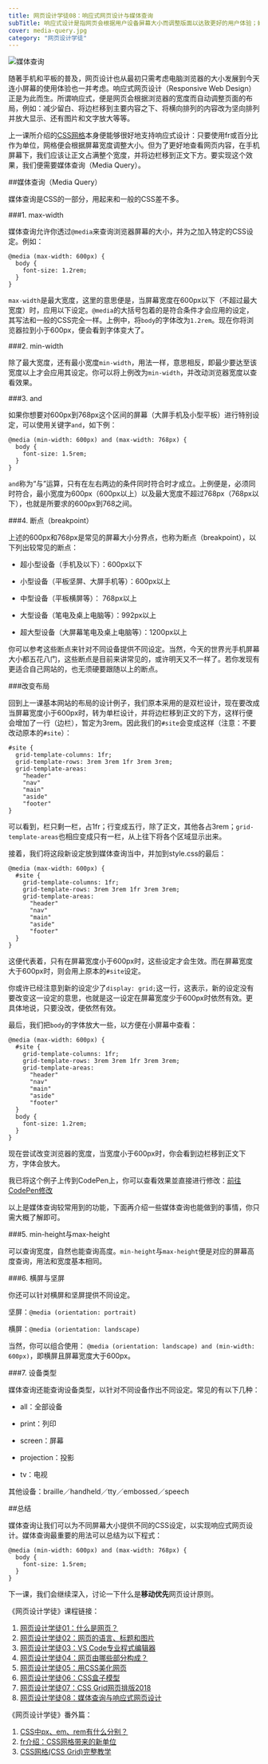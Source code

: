 ```yaml
---
title: 网页设计学徒08：响应式网页设计与媒体查询
subTitle: 响应式设计是指网页会根据用户设备屏幕大小而调整版面以达致更好的用户体验；媒体查询（Media Query）则是实现这一设计的重要工具。
cover: media-query.jpg
category: "网页设计学徒"
---
```


![媒体查询](media-query.jpg)

随著手机和平板的普及，网页设计也从最初只需考虑电脑浏览器的大小发展到今天连小屏幕的使用体验也一并考虑。响应式网页设计（Responsive Web Design）正是为此而生。所谓响应式，便是网页会根据浏览器的宽度而自动调整页面的布局，例如：减少留白、将边栏移到主要内容之下、将横向排列的内容改为坚向排列并放大显示、还有图片和文字放大等等。

上一课所介绍的[CSS网格](/css-grid)本身便能够很好地支持响应式设计：只要使用fr或百分比作为单位，网格便会根据屏幕宽度调整大小。但为了更好地查看网页内容，在手机屏幕下，我们应该让正文占满整个宽度，并将边栏移到正文下方。要实现这个效果，我们便需要媒体查询（Media Query）。

##媒体查询（Media Query）

媒体查询是CSS的一部分，用起来和一般的CSS差不多。

###1. max-width

媒体查询允许你透过`@media`来查询浏览器屏幕的大小，并为之加入特定的CSS设定。例如：

```
@media (max-width: 600px) {
  body {
    font-size: 1.2rem;
  }
}
```

`max-width`是最大宽度，这里的意思便是，当屏幕宽度在600px以下（不超过最大宽度）时，应用以下设定。`@media`的大括号包着的是符合条件才会应用的设定，其写法和一般的CSS完全一样。上例中，将`body`的字体改为`1.2rem`。现在你将浏览器拉到小于600px，便会看到字体变大了。

###2. min-width

除了最大宽度，还有最小宽度`min-width`，用法一样，意思相反，即最少要达至该宽度以上才会应用其设定。你可以将上例改为`min-width`，并改动浏览器宽度以查看效果。

###3. and

如果你想要对600px到768px这个区间的屏幕（大屏手机及小型平板）进行特别设定，可以使用关键字`and`，如下例：

```
@media (min-width: 600px) and (max-width: 768px) {
  body {
    font-size: 1.5rem;
  }
}
```

`and`称为“与”运算，只有在左右两边的条件同时符合时才成立。上例便是，必须同时符合，最小宽度为600px（600px以上）以及最大宽度不超过768px（768px以下），也就是所要求的600px到768之间。

###4. 断点（breakpoint）

上述的600px和768px是常见的屏幕大小分界点，也称为断点（breakpoint），以下列出较常见的断点：

* 超小型设备（手机及以下）：600px以下

* 小型设备（平板坚屏、大屏手机等）：600px以上

* 中型设备（平板横屏等）： 768px以上

* 大型设备（笔电及桌上电脑等）：992px以上

* 超大型设备（大屏幕笔电及桌上电脑等）：1200px以上

你可以参考这些断点来针对不同设备提供不同设定。当然，今天的世界光手机屏幕大小都五花八门，这些断点是目前来讲常见的，或许明天又不一样了。若你发现有更适合自己网站的，也无须硬要跟随以上的断点。

###改变布局

回到上一课基本网站的布局的设计例子，我们原本采用的是双栏设计，现在要改成当屏幕宽度小于600px时，转为单栏设计，并将边栏移到正文的下方，这样行便会增加了一行（边栏），暂定为3rem。因此我们的`#site`会变成这样（注意：不要改动原本的`#site`）：

```
#site {
  grid-template-columns: 1fr;
  grid-template-rows: 3rem 3rem 1fr 3rem 3rem;
  grid-template-areas:
    "header"
    "nav"
    "main"
    "aside"
    "footer"
}
```

可以看到，栏只剩一栏，占1fr；行变成五行，除了正文，其他各占3rem；`grid-template-areas`也相应变成只有一栏，从上往下将各个区域显示出来。

接着，我们将这段新设定放到媒体查询当中，并加到style.css的最后：

```
@media (max-width: 600px) {
  #site {
    grid-template-columns: 1fr;
    grid-template-rows: 3rem 3rem 1fr 3rem 3rem;
    grid-template-areas:
      "header"
      "nav"
      "main"
      "aside"
      "footer"
  }
}
```

这便代表着，只有在屏幕宽度小于600px时，这些设定才会生效。而在屏幕宽度大于600px时，则会用上原本的`#site`设定。

你或许已经注意到新的设定少了`display: grid;`这一行，这表示，新的设定没有要改变这一设定的意思，也就是这一设定在屏幕宽度少于600px时依然有效。更具体地说，只要没改，便依然有效。

最后，我们把`body`的字体放大一些，以方便在小屏幕中查看：

```
@media (max-width: 600px) {
  #site {
    grid-template-columns: 1fr;
    grid-template-rows: 3rem 3rem 1fr 3rem 3rem;
    grid-template-areas:
      "header"
      "nav"
      "main"
      "aside"
      "footer"
  }
  body {
    font-size: 1.2rem;
  }
}
```

现在尝试改变浏览器的宽度，当宽度小于600px时，你会看到边栏移到正文下方，字体会放大。

我已将这个例子上传到CodePen上，你可以查看效果並直接进行修改：[前往CodePen修改](https://codepen.io/ZacharyChim/pen/qKMKPY)

以上是媒体查询较常用到的功能，下面再介绍一些媒体查询也能做到的事情，你只需大概了解即可。

###5. min-height与max-height

可以查询宽度，自然也能查询高度。`min-height`与`max-height`便是对应的屏幕高度查询，用法和宽度基本相同。

###6. 横屏与坚屏

你还可以针对横屏和坚屏提供不同设定。

坚屏：`@media (orientation: portrait)`

横屏：`@media (orientation: landscape)`

当然，你可以组合使用： `@media (orientation: landscape) and (min-width: 600px)`，即横屏且屏幕宽度大于600px。

###7. 设备类型

媒体查询还能查询设备类型，以针对不同设备作出不同设定。常见的有以下几种：

* all：全部设备

* print：列印

* screen：屏幕

* projection：投影

* tv：电视

其他设备：braille／handheld／tty／embossed／speech

##总结

媒体查询让我们可以为不同屏幕大小提供不同的CSS设定，以实现响应式网页设计。媒体查询最重要的用法可以总结为以下程式：

```
@media (min-width: 600px) and (max-width: 768px) {
  body {
    font-size: 1.5rem;
  }
}
```

下一课，我们会继续深入，讨论一下什么是**移动优先**网页设计原则。

《网页设计学徒》课程链接：
1. [网页设计学徒01：什么是网页？](/web-design)
2. [网页设计学徒02：网页的语言、标题和图片](/html-tags)
3. [网页设计学徒03：VS Code专业程式编辑器](/vs-code)
4. [网页设计学徒04：网页由哪些部分构成？](/html-sementic)
5. [网页设计学徒05：用CSS美化网页](/css)
6. [网页设计学徒06：CSS盒子模型](/css-box-model)
7. [网页设计学徒07：CSS Grid网页排版2018](/css-grid)
8. [网页设计学徒08：媒体查询与响应式网页设计](/media-query)

《网页设计学徒》番外篇：
1. [CSS中px、em、rem有什么分别？](/px-em-rem)
2. [fr介绍：CSS网格带来的新单位](/fr-css-grid)
3. [CSS网格(CSS Grid)完整教学](/css-grid-grid)
